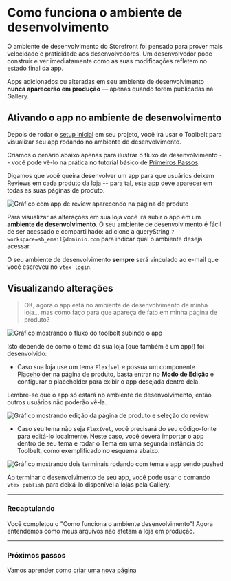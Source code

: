 # Como funciona o ambiente de desenvolvimento

O ambiente de desenvolvimento do Storefront foi pensado para prover mais velocidade e praticidade aos desenvolvedores. Um desenvolvedor pode construir e ver imediatamente como as suas modificações refletem no estado final da app.

Apps adicionados ou alteradas em seu ambiente de desenvolvimento **nunca aparecerão em produção** — apenas quando forem publicadas na Gallery.

## Ativando o app no ambiente de desenvolvimento

Depois de rodar o [setup inicial](primeiros-passos/setup.md) em seu projeto, você irá usar o Toolbelt para visualizar seu app rodando no ambiente de desenvolvimento.

Criamos o cenário abaixo apenas para ilustrar o fluxo de desenvolvimento -- você pode vê-lo na prática no tutorial básico de [Primeiros Passos](../primeiros-passos).

Digamos que você queira desenvolver um app para que usuários deixem Reviews em cada produto da loja -- para tal, este app deve aparecer em todas as suas páginas de produto.

![Gráfico com app de review aparecendo na página de produto](pagina_produto_com_app.png)

Para visualizar as alterações em sua loja você irá subir o app em um **ambiente de desenvolvimento**. O seu ambiente de desenvolvimento é fácil de ser acessado e compartilhado: adicione a queryString `?workspace=sb_email@dominio.com` para indicar qual o ambiente deseja acessar.

O seu ambiente de desenvolvimento **sempre** será vinculado ao e-mail que você escreveu no `vtex login`.

## Visualizando alterações

> OK, agora o app está no ambiente de desenvolvimento de minha loja... mas como faço para que apareça de fato em minha página de produto?

![Gráfico mostrando o fluxo do toolbelt subindo o app](pagina_produto_terminal.png)

Isto depende de como o tema da sua loja (que também é um app!) foi desenvolvido:

 - Caso sua loja use um tema `Flexível` e possua um componente [Placeholder](/placeholders.md) na página de produto, basta entrar no **Modo de Edição** e configurar o placeholder para exibir o app desejada dentro dela.

 Lembre-se que o app só estará no ambiente de desenvolvimento, então outros usuários não poderão vê-la.

![Gráfico mostrando edição da página de produto e seleção do review](pagina_produto_adicionando-app.png)

 - Caso seu tema não seja `Flexível`, você precisará do seu código-fonte para editá-lo localmente. Neste caso, você deverá importar o app dentro de seu tema e rodar o Tema em uma segunda instância do Toolbelt, como exemplificado no esquema abaixo.

![Gráfico mostrando dois terminais rodando com tema e app sendo pushed](pagina_produto_app-e-tema-pelo-toolbelt.png)

Ao terminar o desenvolvimento de seu app, você pode usar o comando `vtex publish` para deixá-lo disponível a lojas pela Gallery.

---

### Recaptulando

Você completou o "Como funciona o ambiente desenvolvimento"! Agora entendemos como meus arquivos não afetam a loja em produção.

---

### Próximos passos

Vamos aprender como [criar uma nova página](/criando-uma-nova-pagina.md)
